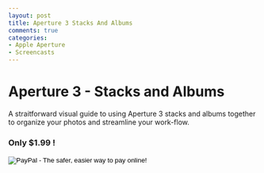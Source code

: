 ```yaml
---
layout: post
title: Aperture 3 Stacks And Albums
comments: true
categories:
- Apple Aperture
- Screencasts
---
```

<h1>Aperture 3 - Stacks and Albums</h1>
A straitforward visual guide to using Aperture 3 stacks and albums together to organize your photos and streamline your work-flow.
<h3>Only $1.99 !</h3>
<form action="https://www.paypal.com/cgi-bin/webscr" method="post">
<input type="hidden" name="cmd" value="_s-xclick">
<input type="hidden" name="hosted_button_id" value="9NB9LHB96XY3U">
<input type="image" src="https://www.paypal.com/en_US/i/btn/btn_buynowCC_LG.gif" border="0" name="submit" alt="PayPal - The safer, easier way to pay online!">
<img alt="" border="0" src="https://www.paypal.com/en_US/i/scr/pixel.gif" width="1" height="1">
</form>
